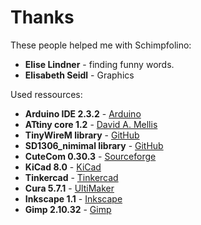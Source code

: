 # Thanks

These people helped me with Schimpfolino:
 - **Elise Lindner** - finding funny words.
 - **Elisabeth Seidl** - Graphics
  
Used ressources:  
  
- **Arduino IDE 2.3.2** - [Arduino](http://www.arduino.cc)  
- **ATtiny core 1.2** - [David A. Mellis](https://github.com/damellis)
- **TinyWireM library** - [GitHub](https://github.com/adafruit/TinyWireM)
- **SD1306_nimimal library** - [GitHub](https://github.com/kirknorthrop/SSD1306_minimal)
- **CuteCom 0.30.3** - [Sourceforge](https://cutecom.sourceforge.net/)
- **KiCad 8.0** - [KiCad](https://www.kicad.org)
- **Tinkercad** - [Tinkercad](https://www.tinkercad.com)
- **Cura 5.7.1** - [UltiMaker](https://ultimaker.com/de/software/ultimaker-cura)
- **Inkscape 1.1** - [Inkscape](https://inkscape.org)
- **Gimp 2.10.32** - [Gimp](https://www.gimp.org) 
